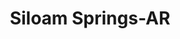 ---
title: Siloam Springs-AR
slug: siloam-springs-ar
f_state:
- cms/state/arkansas.md
f_locations:
- cms/payday-loan/a-a-c-265.md
- cms/payday-loan/aac-761.md
- cms/payday-loan/m-s-i-services-inc-20596.md
- cms/payday-loan/money-store-inc-21760.md
- cms/payday-loan/payday-money-store-24042.md
- cms/payday-loan/th-e-money-store-27605.md
updated-on: '2024-05-30T13:41:28.615Z'
created-on: '2024-05-30T13:41:28.615Z'
published-on: '2024-05-30T13:54:32.469Z'
f_city: Siloam Springs
layout: '[city].html'
tags: city
---